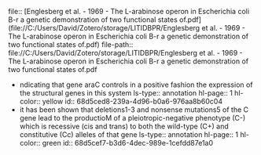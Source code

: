 file:: [Englesberg et al. - 1969 - The L-arabinose operon in Escherichia coli B-r a genetic demonstration of two functional states of.pdf](file://C:/Users/David/Zotero/storage/LITIDBPR/Englesberg et al. - 1969 - The L-arabinose operon in Escherichia coli B-r a genetic demonstration of two functional states of.pdf)
file-path:: file://C:/Users/David/Zotero/storage/LITIDBPR/Englesberg et al. - 1969 - The L-arabinose operon in Escherichia coli B-r a genetic demonstration of two functional states of.pdf

- ndicating that gene araC controls in a positive fashion the expression of the structural genes in this system
  ls-type:: annotation
  hl-page:: 1
  hl-color:: yellow
  id:: 68d5ced8-239a-4d96-b0a6-976aa8b60c04
- it has been shown that deletions1-3 and nonsense mutations5 of the C gene lead to the productioM of a pleiotropic-negative phenotype (C-) which is recessive (cis and trans) to both the wild-type (C+) and constitutive (Cc) alleles of that gene
  ls-type:: annotation
  hl-page:: 1
  hl-color:: green
  id:: 68d5cef7-b3d6-4dec-989e-1cefdd87e1a0
